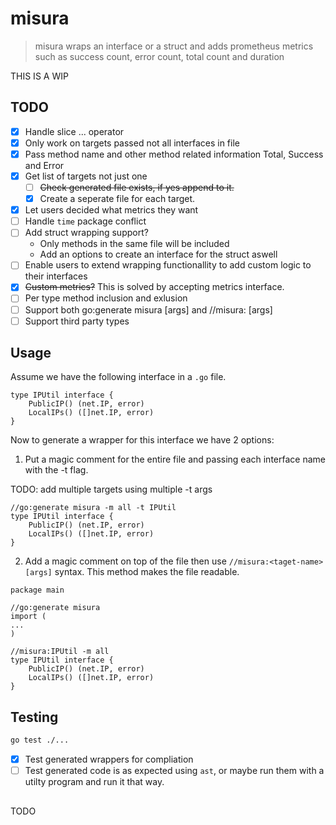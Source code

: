 # misura

> misura wraps an interface or a struct and adds prometheus metrics such as success count, error count, total count and duration


THIS IS A WIP

## TODO

- [x] Handle slice ... operator
- [x] Only work on targets passed not all interfaces in file
- [x] Pass method name and other method related information Total, Success and Error
- [x] Get list of targets not just one
    - [ ] ~~Check generated file exists, if yes append to it.~~
    - [x] Create a seperate file for each target.
- [x] Let users decided what metrics they want
- [ ] Handle `time` package conflict
- [ ] Add struct wrapping support?
    - Only methods in the same file will be included
    - Add an options to create an interface for the struct aswell
- [ ] Enable users to extend wrapping functionallity to add custom logic to their interfaces
- [x] ~~Custom metrics?~~ This is solved by accepting metrics interface.
- [ ] Per type method inclusion and exlusion
- [ ] Support both go:generate misura [args] and //misura:<target-name> [args]
- [ ] Support third party types

## Usage

Assume we have the following interface in a `.go` file.

```golang
type IPUtil interface {
	PublicIP() (net.IP, error)
	LocalIPs() ([]net.IP, error)
}
```

Now to generate a wrapper for this interface we have 2 options:

1. Put a magic comment for the entire file and passing each interface name with the -t flag.

TODO: add multiple targets using multiple -t args

```golang
//go:generate misura -m all -t IPUtil
type IPUtil interface {
	PublicIP() (net.IP, error)
	LocalIPs() ([]net.IP, error)
}
```

2. Add a magic comment on top of the file then use `//misura:<taget-name> [args]` syntax. This method makes the file readable.

```golang
package main

//go:generate misura
import (
...
)

//misura:IPUtil -m all
type IPUtil interface {
	PublicIP() (net.IP, error)
	LocalIPs() ([]net.IP, error)
}

```

## Testing

```bash
go test ./...
```

- [x] Test generated wrappers for compliation
- [ ] Test generated code is as expected using `ast`, or maybe run them with a utilty program and run it that way.

## 

TODO
